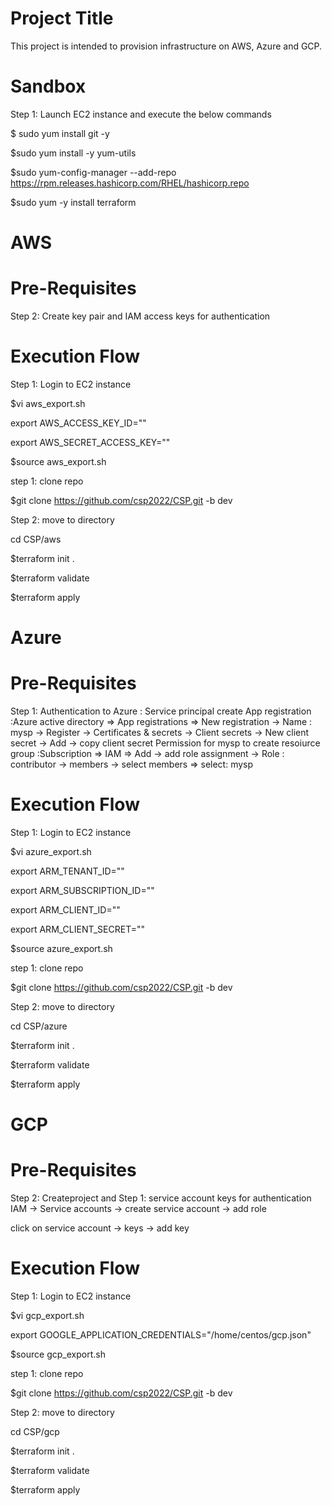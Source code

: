 Project Title
=====================
This project is intended to provision infrastructure on AWS, Azure and GCP.

# Sandbox
Step 1: Launch EC2 instance and execute the below commands

$ sudo yum install git -y

$sudo yum install -y yum-utils

$sudo yum-config-manager --add-repo https://rpm.releases.hashicorp.com/RHEL/hashicorp.repo

$sudo yum -y install terraform


AWS
======

Pre-Requisites
============================
Step 2: Create key pair and IAM access keys for authentication

Execution Flow
=====================

Step 1: Login to EC2 instance

$vi aws_export.sh

export AWS_ACCESS_KEY_ID=""

export AWS_SECRET_ACCESS_KEY=""

$source aws_export.sh


step 1: clone repo

$git clone https://github.com/csp2022/CSP.git -b dev

Step 2: move to directory

cd CSP/aws

$terraform init .

$terraform validate 

$terraform apply 

Azure
=======
Pre-Requisites
============================
Step 1: Authentication to Azure : Service principal
create 
App registration :Azure active directory => App registrations => New registration -> Name : mysp -> Register -> Certificates & secrets -> Client secrets -> New client secret -> Add -> copy client secret
Permission for mysp to create resoiurce group :Subscription => IAM => Add -> add role assignment -> Role : contributor -> members -> select members => select: mysp

Execution Flow
=====================

Step 1: Login to EC2 instance

$vi azure_export.sh

export ARM_TENANT_ID=""

export ARM_SUBSCRIPTION_ID=""

export ARM_CLIENT_ID=""

export ARM_CLIENT_SECRET=""

$source azure_export.sh


step 1: clone repo

$git clone https://github.com/csp2022/CSP.git -b dev

Step 2: move to directory

cd CSP/azure

$terraform init .

$terraform validate 

$terraform apply 


GCP
=======
Pre-Requisites
============================
Step 2: Createproject and 
Step 1: service account keys for authentication
IAM -> Service accounts -> create service account -> add role 

click on service account -> keys -> add key 



Execution Flow
=====================

Step 1: Login to EC2 instance

$vi gcp_export.sh

export GOOGLE_APPLICATION_CREDENTIALS="/home/centos/gcp.json"

$source gcp_export.sh


step 1: clone repo

$git clone https://github.com/csp2022/CSP.git -b dev

Step 2: move to directory

cd CSP/gcp

$terraform init .

$terraform validate 

$terraform apply 
